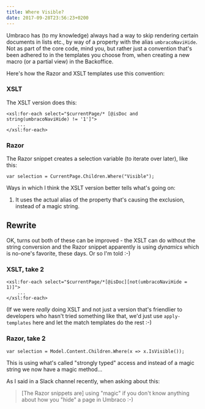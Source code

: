 ```yaml
---
title: Where Visible?
date: 2017-09-28T23:56:23+0200
---
```


Umbraco has (to my knowledge) always had a way to skip rendering certain documents in lists etc., by way of a property with the alias `umbracoNaviHide`. Not as part of the core code, mind you, but rather just a convention that's been adhered to in the templates you choose from, when creating a new macro (or a partial view) in the Backoffice.

Here's how the Razor and XSLT templates use this convention:

### XSLT

The XSLT version does this:

```xslt.line-numbers
<xsl:for-each select="$currentPage/* [@isDoc and string(umbracoNaviHide) != '1']">
	...
</xsl:for-each>
```

### Razor

The Razor snippet creates a selection variable (to iterate over later), like this:

```csharp.line-numbers
var selection = CurrentPage.Children.Where("Visible");
```

Ways in which I think the XSLT version better tells what's going on:

1. It uses the actual alias of the property that's causing the exclusion, instead of a magic string.


## Rewrite

OK, turns out both of these can be improved - the XSLT can do without the string conversion and the Razor snippet apparently is using *dynamics* which is no-one's favorite, these days. Or so I'm told :-)

### XSLT, take 2

```xslt.line-numbers
<xsl:for-each select="$currentPage/*[@isDoc][not(umbracoNaviHide = 1)]">
	...
</xsl:for-each>
```

(If we were *really* doing XSLT and not just a version that's friendlier to developers who hasn't tried something like that, we'd just use `apply-templates` here and let the match templates do the rest :-)

### Razor, take 2

```csharp.line-numbers
var selection = Model.Content.Children.Where(x => x.IsVisible());
```
	
This is using what's called "strongly typed" access and instead of a magic string we now have a magic method...

As I said in a Slack channel recently, when asking about this:

> [The Razor snippets are] using "magic" if you don't know anything about how you "hide" a page in Umbraco :-)




